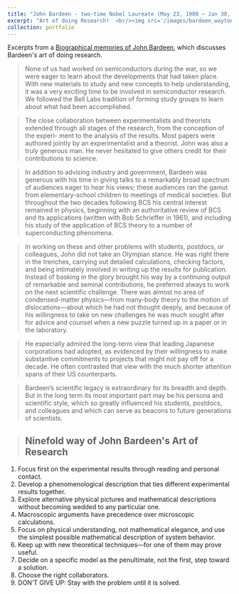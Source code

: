 ```yaml
---
title: "John Bardeen - two-time Nobel Laureate (May 23, 1908 – Jan 30, 1991)"
excerpt: "Art of doing Research!  <br/><img src='/images/bardeen_waytonp_ons.PNG'>"
collection: portfolio
---
```



Excerpts from a [Biographical memories of John Bardeen]([https://en.wikisource.org/wiki/Heiligenstadt_Testament](https://www.nasonline.org/publications/biographical-memoirs/memoir-pdfs/bardeen-john.pdf)), which discusses Bardeen's art of doing research. 


> None of us had worked on semiconductors during the war, so we were eager to learn about the developments that had taken place. With new
materials to study and new concepts to help understanding, it was a very exciting time to be involved in semiconductor research. We followed the
Bell Labs tradition of forming study groups to learn about what had been accomplished.

> The close collaboration between experimentalists and theorists extended through all stages of the research, from the conception of the experi-
ment to the analysis of the results. Most papers were authored jointly by an experimentalist and a theorist. John was also a truly generous man.
He never hesitated to give others credit for their contributions to science.

> In addition to advising industry and government, Bardeen was generous with his time in giving talks to a remarkably broad spectrum of audiences eager to hear his views; these audiences ran the gamut from elementary-school children to meetings of medical societies. But throughout the two decades following BCS his central interest remained in physics, beginning with an authoritative review of BCS and its applications (written
with Bob Schrieffer in 1961), and including his study of the application of BCS theory to a number of superconducting phenomena.

> In working on these and other problems with students, postdocs, or colleagues, John did not take an Olympian stance. He was right there in the trenches, carrying out detailed calculations, checking factors, and being intimately involved in writing up the results for publication. Instead of basking in the glory brought his way by a continuing output of remarkable and seminal contributions, he preferred always to work on the next scientific challenge. There was almost no area of condensed-matter physics—from many-body theory to the motion of dislocations—about which he had not thought deeply, and because of his willingness to take on new challenges he was much sought after for advice and counsel when a new puzzle turned up in a paper or in the laboratory.

>  He especially admired the long-term view that leading Japanese corporations had adopted, as evidenced by their willingness to make substantive commitments to projects that might not pay off for a decade. He often contrasted that view with the much shorter attention
spans of their US counterparts.

> Bardeen’s scientific legacy is extraordinary for its breadth and depth. But in the long term its most important part may be his persona and scientific style, which so greatly influenced his students, postdocs, and colleagues and which can serve as beacons to future
generations of scientists.

> <h2>Ninefold way of John Bardeen's Art of Research</h2>
<ol>
  <li>Focus first on the experimental results through reading and personal contact.</li>
  <li>Develop a phenomenological description that ties different experimental results together.</li>
  <li>Explore alternative physical pictures and mathematical descriptions without
becoming wedded to any particular one.</li>
  <li>Macroscopic arguments have precedence over microscopic calculations.</li>
  <li>Focus on physical understanding, not mathematical elegance, and use the simplest
possible mathematical description of system behavior.</li>
  <li>Keep up with new theoretical techniques—for one of them may prove useful.</li>
  <li>Decide on a specific model as the penultimate, not the first, step toward a solution.</li>
  <li>Choose the right collaborators.</li>
  <li>DON’T GIVE UP: Stay with the problem until it is solved.</li>
</ol>   
